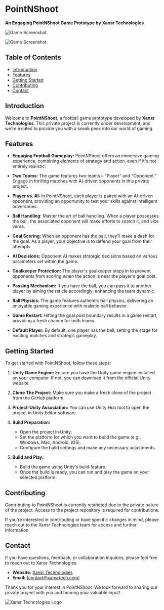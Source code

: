 # PointNShoot

**An Engaging PointNShoot Game Prototype by Xansr Technologies**

![Game Screenshot](https://i.ibb.co/nr2mVsW/Screenshot-2023-10-19-at-8-43-17-PM.png)

![Game Screenshot](https://i.ibb.co/chcmKy4/Screenshot-2023-10-19-at-8-43-14-PM.png)

## Table of Contents

- [Introduction](#introduction)
- [Features](#features)
- [Getting Started](#getting-started)
- [Contributing](#contributing)
- [Contact](#contact)

## Introduction

Welcome to **PointNShoot**, a football game prototype developed by **Xansr Technologies**. This private project is currently under development, and we're excited to provide you with a sneak peek into our world of gaming.

## Features

- **Engaging Football Gameplay:** PointNShoot offers an immersive gaming experience, combining elements of strategy and action, even if it's not entirely realistic.

- **Two Teams:** The game features two teams – "Player" and "Opponent." Engage in thrilling matches with AI-driven opponents in this private project.

- **Player vs. AI:** In PointNShoot, each player is paired with an AI-driven opponent, providing an opportunity to test your skills against intelligent adversaries.

- **Ball Handling:** Master the art of ball handling. When a player possesses the ball, the associated opponent will make efforts to snatch it, and vice versa.

- **Goal Scoring:** When an opponent has the ball, they'll make a dash for the goal. As a player, your objective is to defend your goal from their attempts.

- **AI Decisions:** Opponent AI makes strategic decisions based on various parameters set within the game.

- **Goalkeeper Protection:** The player's goalkeeper steps in to prevent opponents from scoring when the action is near the player's goal post.

- **Passing Mechanism:** If you have the ball, you can pass it to another player by aiming the reticle accordingly, enhancing the team dynamic.

- **Ball Physics:** The game features authentic ball physics, delivering an enjoyable gaming experience with realistic ball behavior.

- **Game Restart:** Hitting the goal post boundary results in a game restart, providing a fresh chance for both teams.

- **Default Player:** By default, one player has the ball, setting the stage for exciting matches and strategic gameplay.

## Getting Started

To get started with PointNShoot, follow these steps:

1. **Unity Game Engine:** Ensure you have the Unity game engine installed on your computer. If not, you can download it from the official Unity website.

2. **Clone The Project:** Make sure you make a fresh clone of the project from the GitHub platform.

3. **Project-Unity Association:** You can use Unity Hub tool to open the project in Unity Editor software.

4. **Build Preparation:**
   - Open the project in Unity.
   - Set the platform for which you want to build the game (e.g., Windows, Mac, Android, iOS).
   - Configure the build settings and make any necessary adjustments.

5. **Build and Play:**
   - Build the game using Unity's build feature.
   - Once the build is ready, you can run and play the game on your selected platform.

## Contributing

Contributing to PointNShoot is currently restricted due to the private nature of the project. Access to the project repository is required for contributions.

If you're interested in contributing or have specific changes in mind, please reach out to the Xansr Technologies team for access and further information.

## Contact

If you have questions, feedback, or collaboration inquiries, please feel free to reach out to Xansr Technologies:

- **Website:** [Xansr Technologies](https://www.xansrtech.com)
- **Email:** [contact@xansrtech.com]

Thank you for your interest in PointNShoot. We look forward to sharing our private project with you and hearing your valuable input!

![Xansr Technologies Logo](https://xansrtech.com/images/logo.png)

